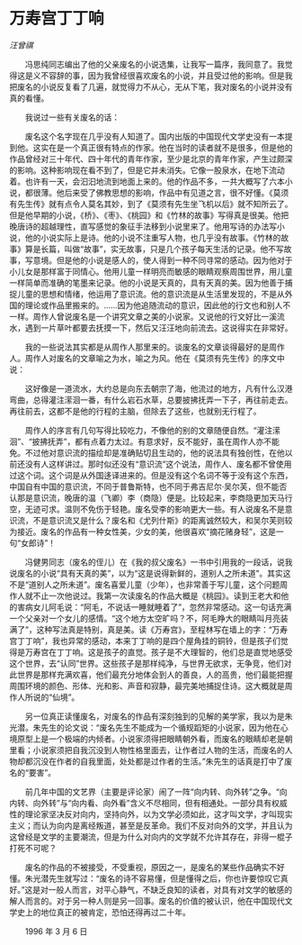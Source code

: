 # 万寿宫丁丁响

*汪曾祺*

　　冯思纯同志编出了他的父亲废名的小说选集，让我写一篇序，我同意了。我觉得这是义不容辞的事，因为我曾经很喜欢废名的小说，并且受过他的影响。但是我把废名的小说反复看了几遍，就觉得力不从心，无从下笔，我对废名的小说并没有真的看懂。

　　我说过一些有关废名的话：

　　废名这个名字现在几乎没有人知道了。国内出版的中国现代文学史没有一本提到他。这实在是一个真正很有特点的作家。他在当时的读者就不是很多，但是他的作品曾经对三十年代、四十年代的青年作家，至少是北京的青年作家，产生过颇深的影响。这种影响现在看不到了，但是它并未消失。它像一股泉水，在地下流动着。也许有一天，会汩汩地流到地面上来的。他的作品不多，一共大概写了六本小说，都很薄。他后来受了佛教思想的影响，作品中有见道之言，很不好懂。《莫须有先生传》就有点令人莫名其妙，到了《莫须有先生坐飞机以后》就不知所云了。但是他早期的小说，《桥》、《枣》、《桃园》和《竹林的故事》写得真是很美。他把晚唐诗的超越理性，直写感觉的象征手法移到小说里来了。他用写诗的办法写小说，他的小说实际上是诗。他的小说不注重写人物，也几乎没有故事。《竹林的故事》算是长篇，叫做“故事”，实无故事，只是几个孩子每天生活的记录。他不写故事，写意境。但是他的小说是感人的，使人得到一种不同寻常的感动。因为他对于小儿女是那样富于同情心。他用儿童一样明亮而敏感的眼睛观察周围世界，用儿童一样简单而准确的笔墨来记录。他的小说是天真的，具有天真的美。因为他善于捕捉儿童的思想和情绪，他运用了意识流。他的意识流是从生活里发现的，不是从外国的理论或作品里搬来的。……因为他追随流动的意识，因此他的行文也和别人不一样。周作人曾说废名是一个讲究文章之美的小说家。又说他的行文好比一溪流水，遇到一片草叶都要去抚摸一下，然后又汪汪地向前流去。这说得实在非常好。

　　我的一些说法其实都是从周作人那里来的。谈废名的文章谈得最好的是周作人。周作人对废名的文章喻之为水，喻之为风。他在《莫须有先生传》的序文中说：

　　这好像是一道流水，大约总是向东去朝宗了海，他流过的地方，凡有什么汉港弯曲，总得灌注潆洄一番，有什么岩石水草，总要披拂抚弄一下子，再往前走去。再往前去，这都不是他的行程的主脑，但除去了这些，也就别无行程了。

　　周作人的序言有几句写得比较吃力，不像他的别的文章随便自然。“灌注潆洄”、“披拂抚弄”，都有点着力太过。有意求好，反不能好，虽在周作人亦不能免。不过他对意识流的描绘却是准确贴切且生动的，他的说法具有独创性，在他以前还没有人这样讲过。那时似还没有“意识流”这个说法，周作人、废名都不曾使用过这个词。这个词是从外国迻译进来的。但是没有这个名词不等于没有这个东西，中国自有中国的意识流，不同于普鲁斯特，也不同于弗吉尼尔·吴尔芙，但不能否认那是意识流，晚唐的温（飞卿）李（商隐）便是。比较起来，李商隐更加天马行空，无迹可求。温则不免伤于轻艳。废名受李的影响更大一些。有人说废名不是意识流，不是意识流又是什么？废名和《尤列什斯》的距离诚然较大，和吴尔芙则较为接近。废名的作品有一种女性美，少女的美，他很喜欢“摘花赌身轻”，这是一句“女郎诗”！

　　冯健男同志（废名的侄儿）在《我的叔父废名》一书中引用我的一段话，说我说废名的小说“具有天真的美”，以为“这是说得新鲜的，道别人之所未道”。其实这不是“道别人之所未道”。废名喜爱儿童（少年），也非常善于写儿童，这个问题周作人就不止一次他说过。我第一次读废名的作品大概是《桃园》。读到王老大和他的害病女儿阿毛说：“阿毛，不说话一睡就睡着了”，忽然非常感动。这一句话充满一个父亲对一个女儿的感情。“这个地方太空旷吗？不，阿毛睁大的眼睛叫月亮装满了”，这种写法真是特别，真是美。读《万寿宫》，至程林写在墙上的字：“万寿宫丁丁响”，我也异常的感动，本来丁丁响的是四个屋角挂的铜铃，但是孩子们觉得是万寿宫在丁丁响。这是孩子的直觉。孩子是不大理智的，他们总是直觉地感受这个世界，去“认同”世界。这些孩子是那样纯净，与世界无欲求，无争竞，他们对此世界是那样充满欢喜，他们最充分地体会到人的善良，人的高贵，他们最能把握周围环境的颜色、形体、光和影、声音和寂静，最完美地捕捉住诗。这大概就是周作人所说的“仙境”。

　　另一位真正读懂废名，对废名的作品有深刻独到的见解的美学家，我以为是朱光潜。朱先生的论文说：“废名先生不能成为一个循规蹈矩的小说家，因为他在心境原型上是一个极端的内倾者。小说家须得把眼睛朝外看，而废名的眼睛却老是朝里看；小说家须把自我沉没到人物性格里面去，让作者过人物的生活，而废名的人物却都沉没在作者的自我里面，处处都是过作者的生活。”朱先生的话真是打中了废名的“要害”。

　　前几年中国的文艺界（主要是评论家）闹了一阵“向内转、向外转”之争。“向内转、向外转”与“向内看、向外看”含义不尽相同，但有相通处。一部分具有权威性的理论家坚决反对向内，坚持向外，以为文学必须如此，这才叫文学，才叫现实主义；而认为向内是离经叛道，甚至是反革命。我们不反对向外的文学，并且认为这曾经是文学的主要潮流，但是为什么对向内的文学就不允许其存在，非得一棍子打死不可呢？

　　废名的作品的不被接受，不受重视，原因之一，是废名的某些作品确实不好懂。朱光潜先生就写过：“废名的诗不容易懂，但是懂得之后，你也许要惊叹它真好。”这是对一般人而言，对平心静气，不缺乏良知的读者，对具有对文学的敏感的解人而言的。对于另一种人则是另一回事。废名的价值的被认识，他在中国现代文学史上的地位真正的被肯定，恐怕还得再过二十年。

　　1996 年 3 月 6 日